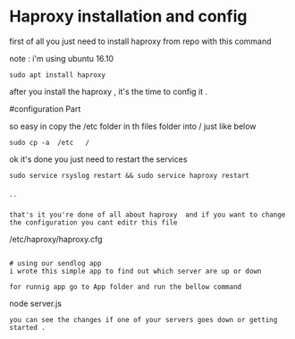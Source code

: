 # Haproxy installation and config 

first of all you just need to install haproxy from repo with this command 

note : i'm using ubuntu 16.10

```
sudo apt install haproxy

```

after you install the haproxy , it's the time to config it .

#configuration Part 

so easy in copy the /etc folder in th files folder into / just like below 

```
sudo cp -a  /etc   /

```

ok it's done you just need to restart the services 

```
sudo service rsyslog restart && sudo service haproxy restart 


``

that's it you're done of all about haproxy  and if you want to change the configuration you cant editr this file 
```
/etc/haproxy/haproxy.cfg 
```

# using our sendlog app 
i wrote this simple app to find out which server are up or down 

for runnig app go to App folder and run the bellow command 

```
node server.js
```
you can see the changes if one of your servers goes down or getting started .




